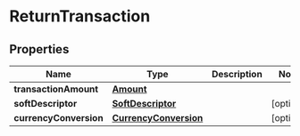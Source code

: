

# ReturnTransaction

## Properties

Name | Type | Description | Notes
------------ | ------------- | ------------- | -------------
**transactionAmount** | [**Amount**](Amount.md) |  | 
**softDescriptor** | [**SoftDescriptor**](SoftDescriptor.md) |  |  [optional]
**currencyConversion** | [**CurrencyConversion**](CurrencyConversion.md) |  |  [optional]



